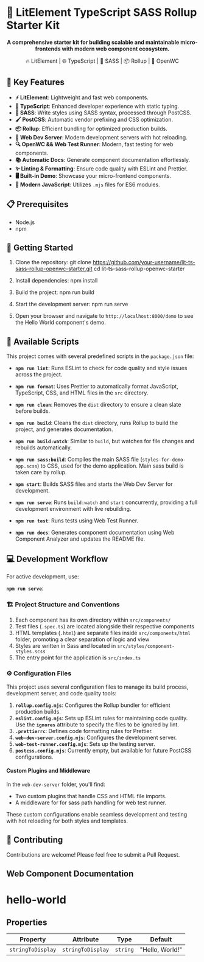# 🚀 LitElement TypeScript SASS Rollup Starter Kit

<p align="center">
  <strong>A comprehensive starter kit for building scalable and maintainable micro-frontends with modern web component ecosystem.</strong>
</p>

<p align="center">
  🔥 LitElement | 🌐 TypeScript | 🎨 SASS | 📦 Rollup | 🧪 OpenWC
</p>

## 🌟 Key Features

- **⚡ LitElement**: Lightweight and fast web components.
- **🔷 TypeScript**: Enhanced developer experience with static typing.
- **🎨 SASS**: Write styles using SASS syntax, processed through PostCSS.
- **🖌️ PostCSS**: Automatic vendor prefixing and CSS optimization.
- **📦 Rollup**: Efficient bundling for optimized production builds.
- **🔧 Web Dev Server**: Modern development servers with hot reloading.
- **🔍 OpenWC && Web Test Runner**: Modern, fast testing for web components.
- **📚 Automatic Docs**: Generate component documentation effortlessly.
- **✨ Linting & Formatting**: Ensure code quality with ESLint and Prettier.
- **🖥️ Built-in Demo**: Showcase your micro-frontend components.
- **🔧 Modern JavaScript**: Utilizes `.mjs` files for ES6 modules.

## 📋 Prerequisites

- Node.js 
- npm

## 🚀 Getting Started

1. Clone the repository:
   git clone https://github.com/your-username/lit-ts-sass-rollup-openwc-starter.git
   cd lit-ts-sass-rollup-openwc-starter

2. Install dependencies:
   npm install

3. Build the project:
   npm run build

4. Start the development server:
   npm run serve

5. Open your browser and navigate to `http://localhost:8000/demo` to see the Hello World component's demo.

## 📜 Available Scripts

This project comes with several predefined scripts in the `package.json` file:

- **`npm run lint`**: 
  Runs ESLint to check for code quality and style issues across the project.

- **`npm run format`**: 
  Uses Prettier to automatically format JavaScript, TypeScript, CSS, and HTML files in the `src` directory.

- **`npm run clean`**: 
  Removes the `dist` directory to ensure a clean slate before builds.

- **`npm run build`**: 
  Cleans the `dist` directory, runs Rollup to build the project, and generates documentation.

- **`npm run build:watch`**: 
  Similar to `build`, but watches for file changes and rebuilds automatically.

- **`npm run sass:build`**: 
  Compiles the main SASS file (`styles-for-demo-app.scss`) to CSS, used for the demo application. Main sass build is taken care by rollup.

- **`npm start`**: 
  Builds SASS files and starts the Web Dev Server for development.

- **`npm run serve`**: 
  Runs `build:watch` and `start` concurrently, providing a full development environment with live rebuilding.

- **`npm run test`**: 
  Runs tests using Web Test Runner.

- **`npm run docs`**: 
  Generates component documentation using Web Component Analyzer and updates the README file.

## 💻 Development Workflow

For active development, use:

**`npm run serve`**: 


### 🏗️ Project Structure and Conventions

1. Each component has its own directory within `src/components/`
2. Test files (`.spec.ts`) are located alongside their respective components
3. HTML templates (`.html`) are separate files inside `src/components/html` folder, promoting a clear separation of logic and view
4. Styles are written in Sass and located in `src/styles/component-styles.scss`
5. The entry point for the application is `src/index.ts`

 
### ⚙️ Configuration Files

This project uses several configuration files to manage its build process, development server, and code quality tools:

1. **`rollup.config.mjs`**: Configures the Rollup bundler for efficient production builds.
2. **`eslint.config.mjs`**: Sets up ESLint rules for maintaining code quality. Use the **`ignores`** attribute to specify the files to be ignored by lint.
3. **`.prettierrc`**: Defines code formatting rules for Prettier.
4. **`web-dev-server.config.mjs`**: Configures the development server.
5. **`web-test-runner.config.mjs`**: Sets up the testing server.
6. **`postcss.config.mjs`**: Currently empty, but available for future PostCSS configurations.

#### Custom Plugins and Middleware

In the `web-dev-server` folder, you'll find:

- Two custom plugins that handle CSS and HTML file imports.
- A middleware for for sass path handling for web test runner.

These custom configurations enable seamless development and testing with hot reloading for both styles and templates.

## 🤝 Contributing

Contributions are welcome! Please feel free to submit a Pull Request.

## Web Component Documentation



# hello-world

## Properties

| Property          | Attribute         | Type     | Default         |
|-------------------|-------------------|----------|-----------------|
| `stringToDisplay` | `stringToDisplay` | `string` | "Hello, World!" |
